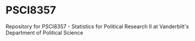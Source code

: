 # PSCI8357
Repository for PSCI8357 - Statistics for Political Research II at Vanderbilt's Department of Political Science
